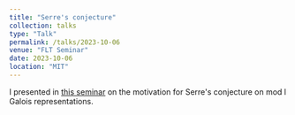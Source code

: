 ```yaml
---
title: "Serre's conjecture"
collection: talks
type: "Talk"
permalink: /talks/2023-10-06
venue: "FLT Seminar"
date: 2023-10-06
location: "MIT"
---
```


I presented in [this seminar](https://www.mit.edu/~NivenT/seminars/mf/) on the motivation for Serre's conjecture on mod l Galois representations.
